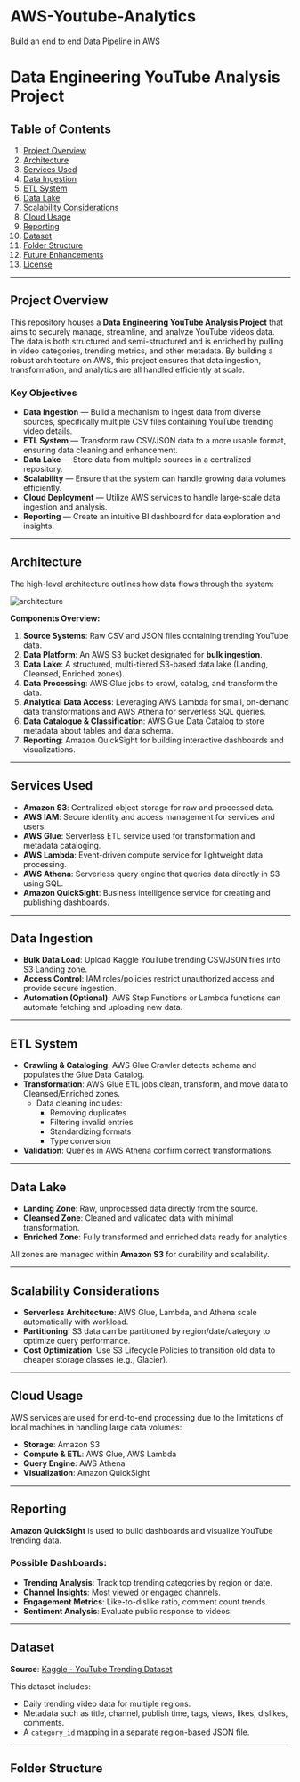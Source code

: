 # AWS-Youtube-Analytics
Build an end to end Data Pipeline in AWS
# Data Engineering YouTube Analysis Project

## Table of Contents
1. [Project Overview](#project-overview)  
2. [Architecture](#architecture)  
3. [Services Used](#services-used)  
4. [Data Ingestion](#data-ingestion)  
5. [ETL System](#etl-system)  
6. [Data Lake](#data-lake)  
7. [Scalability Considerations](#scalability-considerations)  
8. [Cloud Usage](#cloud-usage)  
9. [Reporting](#reporting)  
10. [Dataset](#dataset)  
11. [Folder Structure](#folder-structure)  
12. [Future Enhancements](#future-enhancements)  
13. [License](#license)  

---

## Project Overview

This repository houses a **Data Engineering YouTube Analysis Project** that aims to securely manage, streamline, and analyze YouTube videos data. The data is both structured and semi-structured and is enriched by pulling in video categories, trending metrics, and other metadata. By building a robust architecture on AWS, this project ensures that data ingestion, transformation, and analytics are all handled efficiently at scale.

### Key Objectives

- **Data Ingestion** — Build a mechanism to ingest data from diverse sources, specifically multiple CSV files containing YouTube trending video details.  
- **ETL System** — Transform raw CSV/JSON data to a more usable format, ensuring data cleaning and enhancement.  
- **Data Lake** — Store data from multiple sources in a centralized repository.  
- **Scalability** — Ensure that the system can handle growing data volumes efficiently.  
- **Cloud Deployment** — Utilize AWS services to handle large-scale data ingestion and analysis.  
- **Reporting** — Create an intuitive BI dashboard for data exploration and insights.  

---

## Architecture

The high-level architecture outlines how data flows through the system:

![architecture](https://github.com/user-attachments/assets/8b7fa72d-d61c-4d7a-bf30-14a90ed5add2)


**Components Overview:**

1. **Source Systems**: Raw CSV and JSON files containing trending YouTube data.  
2. **Data Platform**: An AWS S3 bucket designated for **bulk ingestion**.  
3. **Data Lake**: A structured, multi-tiered S3-based data lake (Landing, Cleansed, Enriched zones).  
4. **Data Processing**: AWS Glue jobs to crawl, catalog, and transform the data.  
5. **Analytical Data Access**: Leveraging AWS Lambda for small, on-demand data transformations and AWS Athena for serverless SQL queries.  
6. **Data Catalogue & Classification**: AWS Glue Data Catalog to store metadata about tables and data schema.  
7. **Reporting**: Amazon QuickSight for building interactive dashboards and visualizations.  

---

## Services Used

- **Amazon S3**: Centralized object storage for raw and processed data.  
- **AWS IAM**: Secure identity and access management for services and users.  
- **AWS Glue**: Serverless ETL service used for transformation and metadata cataloging.  
- **AWS Lambda**: Event-driven compute service for lightweight data processing.  
- **AWS Athena**: Serverless query engine that queries data directly in S3 using SQL.  
- **Amazon QuickSight**: Business intelligence service for creating and publishing dashboards.  

---

## Data Ingestion

- **Bulk Data Load**: Upload Kaggle YouTube trending CSV/JSON files into S3 Landing zone.  
- **Access Control**: IAM roles/policies restrict unauthorized access and provide secure ingestion.  
- **Automation (Optional)**: AWS Step Functions or Lambda functions can automate fetching and uploading new data.

---

## ETL System

- **Crawling & Cataloging**: AWS Glue Crawler detects schema and populates the Glue Data Catalog.  
- **Transformation**: AWS Glue ETL jobs clean, transform, and move data to Cleansed/Enriched zones.  
  - Data cleaning includes:
    - Removing duplicates  
    - Filtering invalid entries  
    - Standardizing formats  
    - Type conversion  
- **Validation**: Queries in AWS Athena confirm correct transformations.

---

## Data Lake

- **Landing Zone**: Raw, unprocessed data directly from the source.  
- **Cleansed Zone**: Cleaned and validated data with minimal transformation.  
- **Enriched Zone**: Fully transformed and enriched data ready for analytics.

All zones are managed within **Amazon S3** for durability and scalability.

---

## Scalability Considerations

- **Serverless Architecture**: AWS Glue, Lambda, and Athena scale automatically with workload.  
- **Partitioning**: S3 data can be partitioned by region/date/category to optimize query performance.  
- **Cost Optimization**: Use S3 Lifecycle Policies to transition old data to cheaper storage classes (e.g., Glacier).

---

## Cloud Usage

AWS services are used for end-to-end processing due to the limitations of local machines in handling large data volumes:

- **Storage**: Amazon S3  
- **Compute & ETL**: AWS Glue, AWS Lambda  
- **Query Engine**: AWS Athena  
- **Visualization**: Amazon QuickSight  

---

## Reporting

**Amazon QuickSight** is used to build dashboards and visualize YouTube trending data.

### Possible Dashboards:

- **Trending Analysis**: Track top trending categories by region or date.  
- **Channel Insights**: Most viewed or engaged channels.  
- **Engagement Metrics**: Like-to-dislike ratio, comment count trends.  
- **Sentiment Analysis**: Evaluate public response to videos.

---

## Dataset

**Source**: [Kaggle - YouTube Trending Dataset](https://www.kaggle.com/datasets/datasnaek/youtube-new)

This dataset includes:
- Daily trending video data for multiple regions.
- Metadata such as title, channel, publish time, tags, views, likes, dislikes, comments.
- A `category_id` mapping in a separate region-based JSON file.

---

## Folder Structure
